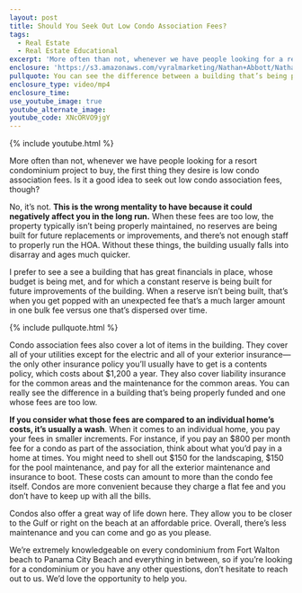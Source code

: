 ```yaml
---
layout: post
title: Should You Seek Out Low Condo Association Fees?
tags:
  - Real Estate 
  - Real Estate Educational
excerpt: 'More often than not, whenever we have people looking for a resort condominium project to buy, the first thing they desire is low condo association fees. Is it a good idea to seek out low condo association fees, though?'
enclosure: 'https://s3.amazonaws.com/vyralmarketing/Nathan+Abbott/Nathan+Abbott+Team-+The+pros+and+cons+of+condo+association+fees.mp4'
pullquote: You can see the difference between a building that’s being properly funded and one that isn’t.
enclosure_type: video/mp4
enclosure_time:
use_youtube_image: true
youtube_alternate_image:
youtube_code: XNcORVO9jgY
---
```



{% include youtube.html %}

More often than not, whenever we have people looking for a resort condominium project to buy, the first thing they desire is low condo association fees. Is it a good idea to seek out low condo association fees, though?

No, it’s not. **This is the wrong mentality to have because it could negatively affect you in the long run.** When these fees are too low, the property typically isn’t being properly maintained, no reserves are being built for future replacements or improvements, and there’s not enough staff to properly run the HOA. Without these things, the building usually falls into disarray and ages much quicker.

I prefer to see a see a building that has great financials in place, whose budget is being met, and for which a constant reserve is being built for future improvements of the building. When a reserve isn’t being built, that’s when you get popped with an unexpected fee that’s a much larger amount in one bulk fee versus one that’s dispersed over time.

{% include pullquote.html %}

Condo association fees also cover a lot of items in the building. They cover all of your utilities except for the electric and all of your exterior insurance—the only other insurance policy you’ll usually have to get is a contents policy, which costs about $1,200 a year. They also cover liability insurance for the common areas and the maintenance for the common areas. You can really see the difference in a building that’s being properly funded and one whose fees are too low.

**If you consider what those fees are compared to an individual home’s costs, it’s usually a wash**. When it comes to an individual home, you pay your fees in smaller increments. For instance, if you pay an $800 per month fee for a condo as part of the association, think about what you’d pay in a home at times. You might need to shell out $150 for the landscaping, $150 for the pool maintenance, and pay for all the exterior maintenance and insurance to boot. These costs can amount to more than the condo fee itself. Condos are more convenient because they charge a flat fee and you don’t have to keep up with all the bills.

Condos also offer a great way of life down here. They allow you to be closer to the Gulf or right on the beach at an affordable price. Overall, there’s less maintenance and you can come and go as you please.

We’re extremely knowledgeable on every condominium from Fort Walton beach to Panama City Beach and everything in between, so if you’re looking for a condominium or you have any other questions, don’t hesitate to reach out to us. We’d love the opportunity to help you.
